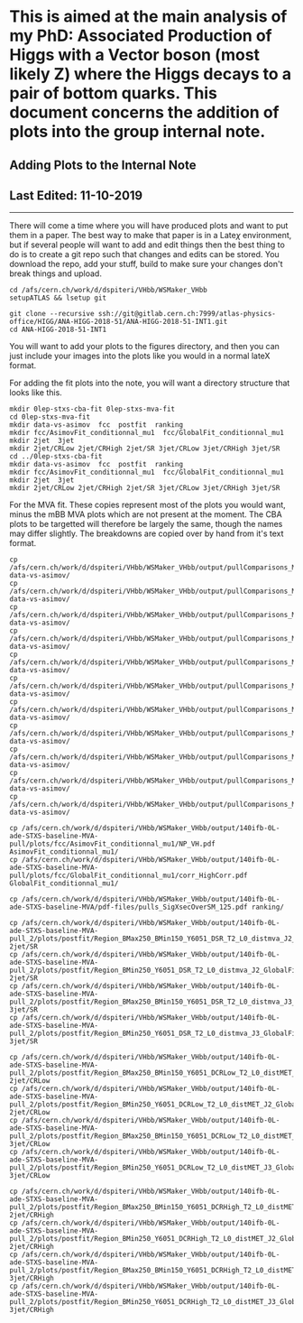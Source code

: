 # This is aimed at the main analysis of my PhD: Associated Production of Higgs with a Vector boson (most likely Z) where the Higgs decays to a pair of bottom quarks. This document concerns the addition of plots into the group internal note. # 

## Adding Plots to the Internal Note ##

## Last Edited: 11-10-2019

-------------------------------------------------------------------------------
There will come a time where you will have produced plots and want to put them in a paper. The best way to make that paper
is in a Late$\chi$ environment, but if several people will want to add and edit things then the best thing to do is to create
a git repo such that changes and edits can be stored. You download the repo, add your stuff, build to make sure your changes don't break things and upload. 
~~~
cd /afs/cern.ch/work/d/dspiteri/VHbb/WSMaker_VHbb
setupATLAS && lsetup git

git clone --recursive ssh://git@gitlab.cern.ch:7999/atlas-physics-office/HIGG/ANA-HIGG-2018-51/ANA-HIGG-2018-51-INT1.git
cd ANA-HIGG-2018-51-INT1

~~~
You will want to add your plots to the figures directory, and then you can just include your images into the plots like you would in a normal lateX format.

For adding the fit plots into the note, you will want a directory structure that looks like this. 
~~~
mkdir 0lep-stxs-cba-fit 0lep-stxs-mva-fit
cd 0lep-stxs-mva-fit
mkdir data-vs-asimov  fcc  postfit  ranking
mkdir fcc/AsimovFit_conditionnal_mu1  fcc/GlobalFit_conditionnal_mu1
mkdir 2jet  3jet
mkdir 2jet/CRLow 2jet/CRHigh 2jet/SR 3jet/CRLow 3jet/CRHigh 3jet/SR
cd ../0lep-stxs-cba-fit
mkdir data-vs-asimov  fcc  postfit  ranking
mkdir fcc/AsimovFit_conditionnal_mu1  fcc/GlobalFit_conditionnal_mu1
mkdir 2jet  3jet
mkdir 2jet/CRLow 2jet/CRHigh 2jet/SR 3jet/CRLow 3jet/CRHigh 3jet/SR
~~~
For the MVA fit. These copies represent most of the plots you would want, minus the mBB MVA plots which are not present at the moment. The CBA plots to be targetted will therefore be largely the same, though the names may differ slightly. The breakdowns are copied over by hand from it's text format.
~~~
cp /afs/cern.ch/work/d/dspiteri/VHbb/WSMaker_VHbb/output/pullComparisons_MVA/NP_Norm.pdf data-vs-asimov/
cp /afs/cern.ch/work/d/dspiteri/VHbb/WSMaker_VHbb/output/pullComparisons_MVA/NP_FloatNorm.pdf data-vs-asimov/
cp /afs/cern.ch/work/d/dspiteri/VHbb/WSMaker_VHbb/output/pullComparisons_MVA/NP_Zjets.pdf data-vs-asimov/
cp /afs/cern.ch/work/d/dspiteri/VHbb/WSMaker_VHbb/output/pullComparisons_MVA/NP_Wjets.pdf data-vs-asimov/
cp /afs/cern.ch/work/d/dspiteri/VHbb/WSMaker_VHbb/output/pullComparisons_MVA/NP_Top.pdf data-vs-asimov/
cp /afs/cern.ch/work/d/dspiteri/VHbb/WSMaker_VHbb/output/pullComparisons_MVA/NP_Diboson.pdf data-vs-asimov/
cp /afs/cern.ch/work/d/dspiteri/VHbb/WSMaker_VHbb/output/pullComparisons_MVA/NP_LUMI.pdf data-vs-asimov/
cp /afs/cern.ch/work/d/dspiteri/VHbb/WSMaker_VHbb/output/pullComparisons_MVA/NP_MET.pdf data-vs-asimov/
cp /afs/cern.ch/work/d/dspiteri/VHbb/WSMaker_VHbb/output/pullComparisons_MVA/NP_BTag.pdf data-vs-asimov/
cp /afs/cern.ch/work/d/dspiteri/VHbb/WSMaker_VHbb/output/pullComparisons_MVA/NP_Jet.pdf data-vs-asimov/
cp /afs/cern.ch/work/d/dspiteri/VHbb/WSMaker_VHbb/output/pullComparisons_MVA/NP_Lepton.pdf data-vs-asimov/

cp /afs/cern.ch/work/d/dspiteri/VHbb/WSMaker_VHbb/output/140ifb-0L-ade-STXS-baseline-MVA-pull/plots/fcc/AsimovFit_conditionnal_mu1/NP_VH.pdf AsimovFit_conditionnal_mu1/
cp /afs/cern.ch/work/d/dspiteri/VHbb/WSMaker_VHbb/output/140ifb-0L-ade-STXS-baseline-MVA-pull/plots/fcc/GlobalFit_conditionnal_mu1/corr_HighCorr.pdf GlobalFit_conditionnal_mu1/

cp /afs/cern.ch/work/d/dspiteri/VHbb/WSMaker_VHbb/output/140ifb-0L-ade-STXS-baseline-MVA/pdf-files/pulls_SigXsecOverSM_125.pdf ranking/

cp /afs/cern.ch/work/d/dspiteri/VHbb/WSMaker_VHbb/output/140ifb-0L-ade-STXS-baseline-MVA-pull_2/plots/postfit/Region_BMax250_BMin150_Y6051_DSR_T2_L0_distmva_J2_GlobalFit_conditionnal_mu1log.pdf 2jet/SR
cp /afs/cern.ch/work/d/dspiteri/VHbb/WSMaker_VHbb/output/140ifb-0L-ade-STXS-baseline-MVA-pull_2/plots/postfit/Region_BMin250_Y6051_DSR_T2_L0_distmva_J2_GlobalFit_conditionnal_mu1log.pdf 2jet/SR
cp /afs/cern.ch/work/d/dspiteri/VHbb/WSMaker_VHbb/output/140ifb-0L-ade-STXS-baseline-MVA-pull_2/plots/postfit/Region_BMax250_BMin150_Y6051_DSR_T2_L0_distmva_J3_GlobalFit_conditionnal_mu1log.pdf 3jet/SR
cp /afs/cern.ch/work/d/dspiteri/VHbb/WSMaker_VHbb/output/140ifb-0L-ade-STXS-baseline-MVA-pull_2/plots/postfit/Region_BMin250_Y6051_DSR_T2_L0_distmva_J3_GlobalFit_conditionnal_mu1log.pdf 3jet/SR

cp /afs/cern.ch/work/d/dspiteri/VHbb/WSMaker_VHbb/output/140ifb-0L-ade-STXS-baseline-MVA-pull_2/plots/postfit/Region_BMax250_BMin150_Y6051_DCRLow_T2_L0_distMET_J2_GlobalFit_conditionnal_mu1.pdf 2jet/CRLow
cp /afs/cern.ch/work/d/dspiteri/VHbb/WSMaker_VHbb/output/140ifb-0L-ade-STXS-baseline-MVA-pull_2/plots/postfit/Region_BMin250_Y6051_DCRLow_T2_L0_distMET_J2_GlobalFit_conditionnal_mu1.pdf 2jet/CRLow
cp /afs/cern.ch/work/d/dspiteri/VHbb/WSMaker_VHbb/output/140ifb-0L-ade-STXS-baseline-MVA-pull_2/plots/postfit/Region_BMax250_BMin150_Y6051_DCRLow_T2_L0_distMET_J3_GlobalFit_conditionnal_mu1.pdf 3jet/CRLow
cp /afs/cern.ch/work/d/dspiteri/VHbb/WSMaker_VHbb/output/140ifb-0L-ade-STXS-baseline-MVA-pull_2/plots/postfit/Region_BMin250_Y6051_DCRLow_T2_L0_distMET_J3_GlobalFit_conditionnal_mu1.pdf 3jet/CRLow

cp /afs/cern.ch/work/d/dspiteri/VHbb/WSMaker_VHbb/output/140ifb-0L-ade-STXS-baseline-MVA-pull_2/plots/postfit/Region_BMax250_BMin150_Y6051_DCRHigh_T2_L0_distMET_J2_GlobalFit_conditionnal_mu1.pdf 2jet/CRHigh
cp /afs/cern.ch/work/d/dspiteri/VHbb/WSMaker_VHbb/output/140ifb-0L-ade-STXS-baseline-MVA-pull_2/plots/postfit/Region_BMin250_Y6051_DCRHigh_T2_L0_distMET_J2_GlobalFit_conditionnal_mu1.pdf 2jet/CRHigh
cp /afs/cern.ch/work/d/dspiteri/VHbb/WSMaker_VHbb/output/140ifb-0L-ade-STXS-baseline-MVA-pull_2/plots/postfit/Region_BMax250_BMin150_Y6051_DCRHigh_T2_L0_distMET_J3_GlobalFit_conditionnal_mu1.pdf 3jet/CRHigh
cp /afs/cern.ch/work/d/dspiteri/VHbb/WSMaker_VHbb/output/140ifb-0L-ade-STXS-baseline-MVA-pull_2/plots/postfit/Region_BMin250_Y6051_DCRHigh_T2_L0_distMET_J3_GlobalFit_conditionnal_mu1.pdf 3jet/CRHigh
